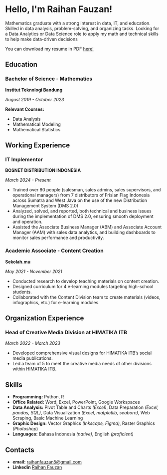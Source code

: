 # Hello, I'm Raihan Fauzan!
Mathematics graduate with a strong interest in data, IT, and education. Skilled in data analysis, problem-solving, and organizing tasks. Looking for a Data Analytics or Data Science role to apply my math and technical skills to help make data-driven decisions

You can download my resume in PDF [here!](https://raihan-fauzan.github.io/document/Resume%20-%20Raihan%20Fauzan%20-%20170924.pdf)

## Education

### Bachelor of Science - Mathematics

**Institut Teknologi Bandung**

*August 2019 - October 2023*

**Relevant Courses:**
- Data Analysis
- Mathematical Modeling
- Mathematical Statistics

## Working Experience

### IT Implementor

**BOSNET DISTRIBUTION INDONESIA**

*March 2024 - Present*

- Trained over 80 people (salesman, sales admins, sales supervisors, and operational managers) from 7 distributors of Frisian Flag Indonesia across Sumatra and West Java on the use of the new Distribution Management System (DMS 2.0)
- Analyzed, solved, and reported, both technical and business issues during the implementation of DMS 2.0, ensuring smooth deployment and operation.
- Assisted the Associate Business Manager (ABM) and Associate Account Manager (AAM) with sales data analytics, and building dashboards to monitor sales performance and productivity.

### Academic Associate - Content Creation

**Sekolah.mu**

*May 2021 - November 2021*

- Conducted research to develop teaching materials on content creation.
- Designed curriculum for 4 e-learning modules targeting high-school students.
- Collaborated with the Content Division team to create materials (videos, infographics, etc.) for e-learning modules.

## Organization Experience

### Head of Creative Media Division at HIMATIKA ITB

*March 2022 - March 2023*

- Developed comprehensive visual designs for HIMATIKA ITB’s social media publications.
- Led a team of 5 to meet the creative media needs of other divisions within HIMATIKA ITB.

## Skills
- **Programming:** Python, R
- **Office Related:** Word, Excel, PowerPoint, Google Workspaces
- **Data Analysis:** Pivot Table and Charts *(Excel)*, Data Preparation *(Excel, pandas, SQL)*, Data Visualization *(Excel, matplotlib, seaborn)*, Web Scraping, Basic Machine Learning
- **Graphic Design:** Vector Graphics *(Inkscape, Figma)*, Raster Graphics *(Photoshop*)
- **Languages:** Bahasa Indonesia *(native)*, English *(proficient)*

## Contacts
- **email:** raihanfauzan5@gmail.com
- **Linkedin** [Raihan Fauzan](https://www.linkedin.com/in/raihanfauzan/)
